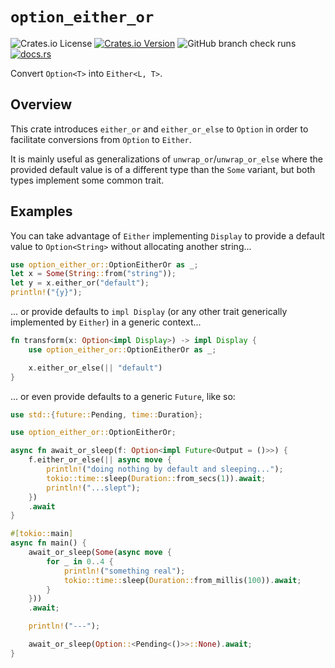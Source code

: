 # `option_either_or`

![Crates.io License](https://img.shields.io/crates/l/option_either_or)
[![Crates.io
Version](https://img.shields.io/crates/v/option_either_or)](https://crates.io/crates/option_either_or/)
![GitHub branch check runs](https://img.shields.io/github/check-runs/komar007/option_either_or/main)
[![docs.rs](https://img.shields.io/docsrs/option_either_or)](https://docs.rs/option_either_or)

Convert `Option<T>` into `Either<L, T>`.

## Overview

This crate introduces `either_or` and `either_or_else` to `Option` in order to facilitate
conversions from `Option` to `Either`.

It is mainly useful as generalizations of `unwrap_or`/`unwrap_or_else` where the provided default
value is of a different type than the `Some` variant, but both types implement some common trait.

## Examples

You can take advantage of `Either` implementing `Display` to provide a default value to
`Option<String>` without allocating another string...

```rust
use option_either_or::OptionEitherOr as _;
let x = Some(String::from("string"));
let y = x.either_or("default");
println!("{y}");
```

... or provide defaults to `impl Display` (or any other trait generically implemented by `Either`)
in a generic context...

```rust
fn transform(x: Option<impl Display>) -> impl Display {
    use option_either_or::OptionEitherOr as _;

    x.either_or_else(|| "default")
}
```

... or even provide defaults to a generic `Future`, like so:

```rust
use std::{future::Pending, time::Duration};

use option_either_or::OptionEitherOr;

async fn await_or_sleep(f: Option<impl Future<Output = ()>>) {
    f.either_or_else(|| async move {
        println!("doing nothing by default and sleeping...");
        tokio::time::sleep(Duration::from_secs(1)).await;
        println!("...slept");
    })
    .await
}

#[tokio::main]
async fn main() {
    await_or_sleep(Some(async move {
        for _ in 0..4 {
            println!("something real");
            tokio::time::sleep(Duration::from_millis(100)).await;
        }
    }))
    .await;

    println!("---");

    await_or_sleep(Option::<Pending<()>>::None).await;
}
```
